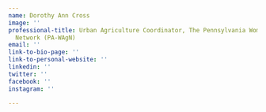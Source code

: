 ```yaml
---
name: Dorothy Ann Cross
image: ''
professional-title: Urban Agriculture Coordinator, The Pennsylvania Women's Agricultural
  Network (PA-WAgN)
email: ''
link-to-bio-page: ''
link-to-personal-website: ''
linkedin: ''
twitter: ''
facebook: ''
instagram: ''

---
```

